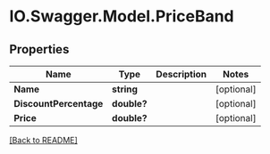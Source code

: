 # IO.Swagger.Model.PriceBand
## Properties

Name | Type | Description | Notes
------------ | ------------- | ------------- | -------------
**Name** | **string** |  | [optional] 
**DiscountPercentage** | **double?** |  | [optional] 
**Price** | **double?** |  | [optional] 

 [[Back to README]](../README.md)

